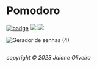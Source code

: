 # Pomodoro
[![badge](https://img.shields.io/badge/-Clique%20aqui%20para%20testar-f8716c)](https://jaianeoliveira.github.io/pomodoro-app/) 
![](https://img.shields.io/badge/status-em%20desenvolvimento-1e2140)
![](https://img.shields.io/github/license/JaianeOliveira/pomodoro-app?style=social)


![Gerador de senhas (4)](https://user-images.githubusercontent.com/82323559/211465471-62c7e900-8205-4b5e-8806-cdcc94a77eb6.png)

##
*copyright &copy; 2023 Jaiane Oliveira*
